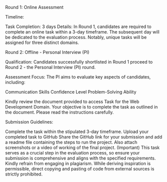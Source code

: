 Round 1: Online Assessment

Timeline:

Task Completion: 3 days
Details:
In Round 1, candidates are required to complete an online task within a 3-day timeframe. The subsequent day will be dedicated to the evaluation process. Notably, unique tasks will be assigned for three distinct domains. 

Round 2: Offline - Personal Interview (PI)

Qualification:
Candidates successfully shortlisted in Round 1 proceed to Round 2 - the Personal Interview (PI) round.

Assessment Focus:
The PI aims to evaluate key aspects of candidates, including:

Communication Skills
Confidence Level
Problem-Solving Ability


Kindly review the document provided to access Task for the Web Development Domain. Your objective is to complete the task as outlined in the document. Please read the instructions carefully.

Submission Guidelines:

Complete the task within the stipulated 3-day timeframe.
Upload your completed task to GitHub
Share the GitHub link for your submission and add a readme file containing the steps to run the project. Also attach screenshots or a video of working of the final project. (Important)
This task serves as a crucial step in the evaluation process, so ensure your submission is comprehensive and aligns with the specified requirements. Kindly refrain from engaging in plagiarism. While deriving inspiration is permissible, direct copying and pasting of code from external sources is strictly prohibited.

